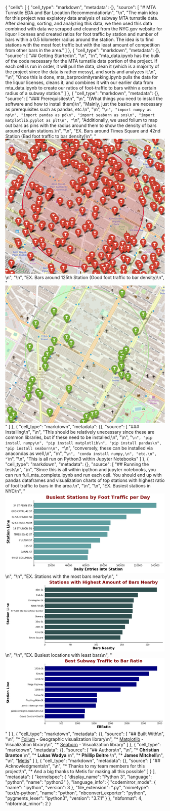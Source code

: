 {
 "cells": [
  {
   "cell_type": "markdown",
   "metadata": {},
   "source": [
    "# MTA Turnstile EDA and Bar Location Recommendation\n",
    "\n",
    "The main idea for this project was explatory data analysis of subway MTA turnstile data. After cleaning, sorting, and analyzing this data, we then used this data combined with data we scraped and cleaned from the NYC.gov website for liquor licenses and created ratios for foot traffic by station and number of bars within a 0.5 kilometer radius around the station. The idea is to find stations with the most foot traffic but with the least amount of competition from other bars in the area."
   ]
  },
  {
   "cell_type": "markdown",
   "metadata": {},
   "source": [
    "## Getting Started\n",
    "\n",
    "\n",
    "mta_data.ipynb has the bulk of the code necessary for the MTA turnstile data portion of the project. If each cell is run in order, it will pull the data, clean it (which is a majority of the project since the data is rather messy), and sorts and analyzes it.\n",
    "\n",
    "Once this is done, mta_barproximityranking.ipynb pulls the data for the liquor licenses, cleans it, and combines it with our earlier data from mta_data.ipynb to create our ratios of foot-traffic to bars within a certain radius of a subway station."
   ]
  },
  {
   "cell_type": "markdown",
   "metadata": {},
   "source": [
    "### Prerequisites\n",
    "\n",
    "(What things you need to install the software and how to install them)\n",
    "Mainly, just the basics are necessary as prerequisites such as pandas, etc.\n",
    "\n",
    "```\n",
    "import numpy as np\n",
    "import pandas as pd\n",
    "import seaborn as sns\n",
    "import matplotlib.pyplot as plt\n",
    "```\n",
    "Additionally, we used folium to map out bars as pins with the radius around them to show the density of bars around certain stations.\n",
    "\n",
    "EX. Bars around Times Square and 42nd Station (Bad foot traffic to bar density)\n",
    "![Times Square and 42nd Station](TimeSquare-42nd.png)\n",
    "\n",
    "EX. Bars around 125th Station (Good foot traffic to bar density)\n",
    "![125th Station](125th.png)"
   ]
  },
  {
   "cell_type": "markdown",
   "metadata": {},
   "source": [
    "### Installing\n",
    "\n",
    "This should be relatively unecessary since these are common libraries, but if these need to be installed,\n",
    "\n",
    "```\n",
    "pip install numpy\n",
    "pip install matplotlib\n",
    "pip install pandas\n",
    "pip install seaborn\n",
    "```\n",
    "conversely, these can be installed via anacondas as well,\n",
    "\n",
    "```\n",
    "conda install numpy,\n",
    "etc.\n",
    "```\n",
    "\n",
    "This is all run on Python3 within Jupyter Notebooks"
   ]
  },
  {
   "cell_type": "markdown",
   "metadata": {},
   "source": [
    "## Running the tests\n",
    "\n",
    "Since this is all within ipython and jupyter notebooks, you can run full_mta_complete.ipynb and run each cell. You should end up with pandas dataframes and visualization charts of top stations with highest ratio of foot traffic to bars in the area.\n",
    "\n",
    "\n",
    "EX. Busiest stations in NYC\n",
    "![Busiest stations](busstatfig.png)\n",
    "\n",
    "EX. Stations with the most bars nearby\n",
    "![stations with the most bars nearby](barsnearbyfig.png)\n",
    "\n",
    "EX. Busiest locations with least bars\n",
    "![busiest locations with least bars](endfig.png)"
   ]
  },
  {
   "cell_type": "markdown",
   "metadata": {},
   "source": [
    "## Built With\n",
    "\n",
    "* [Folium](https://pypi.org/project/folium/) - Geographic visualization library\n",
    "* [Matplotlib](https://matplotlib.org/) - Visualization library\n",
    "* [Seaborn](https://seaborn.pydata.org/) - Visualization library"
   ]
  },
  {
   "cell_type": "markdown",
   "metadata": {},
   "source": [
    "## Authors\n",
    "\n",
    "* **Christian Branton** \n",
    "* **Lukas Wadya** \n",
    "* **Phillip Beltre** \n",
    "* **James Mitchell**\n",
    "\n",
    "[Metis](https://github.com/thisismetis)"
   ]
  },
  {
   "cell_type": "markdown",
   "metadata": {},
   "source": [
    "## Acknowledgments\n",
    "\n",
    "* Thanks to my team members for this project\n",
    "* And a big thanks to Metis for making all this possible"
   ]
  }
 ],
 "metadata": {
  "kernelspec": {
   "display_name": "Python 3",
   "language": "python",
   "name": "python3"
  },
  "language_info": {
   "codemirror_mode": {
    "name": "ipython",
    "version": 3
   },
   "file_extension": ".py",
   "mimetype": "text/x-python",
   "name": "python",
   "nbconvert_exporter": "python",
   "pygments_lexer": "ipython3",
   "version": "3.7.1"
  }
 },
 "nbformat": 4,
 "nbformat_minor": 2
}
